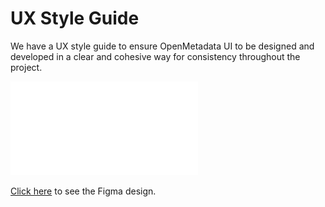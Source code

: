 # UX Style Guide

We have a UX style guide to ensure OpenMetadata UI to be designed and developed in a clear and cohesive way for consistency throughout the project.

![](<../../.gitbook/assets/openmetadata-style-guide (1).pdf>)

[Click here](https://www.figma.com/file/sw3NcGyvATuwL4l7astZXL/OpenMetadata-Style-Guide) to see the Figma design.
